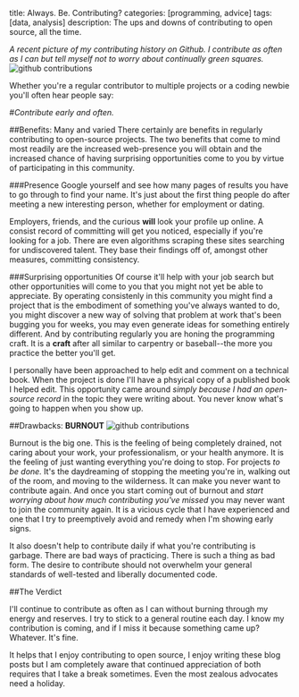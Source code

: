 title: Always. Be. Contributing?
categories: [programming, advice]
tags: [data, analysis]
description: The ups and downs of contributing to open source, all the time. 

*A recent picture of my contributing history on Github. I contribute as often as I can but tell myself not to worry about continually green squares.*
![github contributions](/assets/media/github-contrib.png)

Whether you're a regular contributor to multiple projects or a coding newbie you'll often hear people say:

#*Contribute early and often.*

##Benefits: Many and varied
There certainly are benefits in regularly contributing to open-source projects. The two benefits that come to mind most readily are the increased web-presence you will obtain and the increased chance of having surprising opportunities come to you by virtue of participating in this community. 


###Presence
Google yourself and see how many pages of results you have to go through to find your name. It's just about the first thing people do after meeting a new interesting person, whether for employment or dating. 

Employers, friends, and the curious **will** look your profile up online. A consist record of committing will get you noticed, especially if you're looking for a job. There are even algorithms scraping these sites searching for undiscovered talent. They base their findings off of, amongst other measures, committing consistency.

###Surprising opportunities
Of course it'll help with your job search but other opportunities will come to you that you might not yet be able to appreciate. By operating consistenly in this community you might find a project that is the embodiment of something you've always wanted to do, you might discover a new way of solving that problem at work that's been bugging you for weeks, you may even generate ideas for something entirely different. And by contributing regularly you are honing the programming craft. It is a **craft** after all similar to carpentry or baseball--the more you practice the better you'll get. 

I personally have been approached to help edit and comment on a technical book. When the project is done I'll have a phsyical copy of a published book I helped edit. This opportunity came around *simply because I had an open-source record* in the topic they were writing about. You never know what's going to happen when you show up. 

##Drawbacks: **BURNOUT**
![github contributions](/assets/media/burnout.png)

Burnout is the big one. This is the feeling of being completely drained, not caring about your work, your professionalism, or your health anymore. It is the feeling of just wanting everything you're doing to stop. For projects *to be done.* It's the daydreaming of stopping the meeting you're in, walking out of the room, and moving to the wilderness. It can make you never want to contribute again. And once you start coming out of burnout and *start worrying about how much contributing you've missed* you may never want to join the community again. It is a vicious cycle that I have experienced and one that I try to preemptively avoid and remedy when I'm showing early signs.

It also doesn't help to contribute daily if what you're contributing is garbage. There are bad ways of practicing. There is such a thing as bad form. The desire to contribute should not overwhelm your general standards of well-tested and liberally documented code. 

##The Verdict

I'll continue to contribute as often as I 
can without burning through my energy and reserves. I try to stick to a general routine each day. I know my contribution is coming, and if I miss it because something came up? Whatever. It's fine. 

It helps that I enjoy contributing to open source, I enjoy writing these blog
posts but I am completely aware that continued appreciation
of both requires that I take a break sometimes. Even the most
zealous advocates need a holiday.
